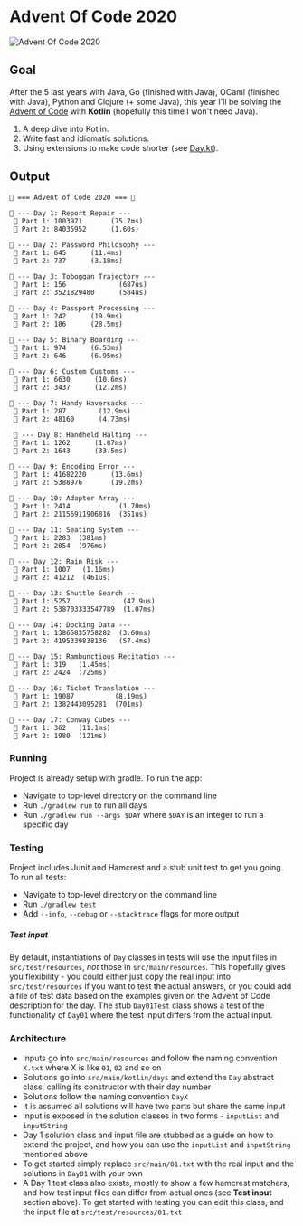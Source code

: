# Advent Of Code 2020

![Advent Of Code 2020](https://github.com/agrison/advent-of-code-2020/workflows/Advent%20Of%20Code%202020/badge.svg)

## Goal

After the 5 last years with Java, Go (finished with Java), OCaml (finished with Java), Python and Clojure (+ some Java), this year I'll be solving the 
[Advent of Code](https://adventofcode.com/2020) with **Kotlin** (hopefully this time I won't need Java). 

1. A deep dive into Kotlin. 
2. Write fast and idiomatic solutions.
3. Using extensions to make code shorter (see [Day.kt](https://github.com/agrison/advent-of-code-2020/blob/master/src/main/kotlin/days/Day.kt)).

## Output

```text
🎅 === Advent of Code 2020 === 🎅

🎄 --- Day 1: Report Repair --- 
 🌟 Part 1: 1003971       (75.7ms)
 🌟 Part 2: 84035952      (1.60s)

🎄 --- Day 2: Password Philosophy --- 
 🌟 Part 1: 645      (11.4ms)
 🌟 Part 2: 737      (3.18ms)

🎄 --- Day 3: Toboggan Trajectory --- 
 🌟 Part 1: 156             (687us)
 🌟 Part 2: 3521829480      (584us)

🎄 --- Day 4: Passport Processing --- 
 🌟 Part 1: 242      (19.9ms)
 🌟 Part 2: 186      (28.5ms)

🎄 --- Day 5: Binary Boarding --- 
 🌟 Part 1: 974      (6.53ms)
 🌟 Part 2: 646      (6.95ms)

🎄 --- Day 6: Custom Customs --- 
 🌟 Part 1: 6630      (10.6ms)
 🌟 Part 2: 3437      (12.2ms)

🎄 --- Day 7: Handy Haversacks --- 
 🌟 Part 1: 287        (12.9ms)
 🌟 Part 2: 48160      (4.73ms)

 🎄 --- Day 8: Handheld Halting --- 
 🌟 Part 1: 1262      (1.87ms)
 🌟 Part 2: 1643      (33.5ms)

🎄 --- Day 9: Encoding Error --- 
 🌟 Part 1: 41682220      (13.6ms)
 🌟 Part 2: 5388976       (19.2ms)

🎄 --- Day 10: Adapter Array ---
 🌟 Part 1: 2414            (1.70ms)
 🌟 Part 2: 21156911906816  (351us)

🎄 --- Day 11: Seating System ---
 🌟 Part 1: 2283  (381ms)
 🌟 Part 2: 2054  (976ms)

🎄 --- Day 12: Rain Risk ---
 🌟 Part 1: 1007   (1.16ms)
 🌟 Part 2: 41212  (461us)

🎄 --- Day 13: Shuttle Search ---
 🌟 Part 1: 5257             (47.9us)
 🌟 Part 2: 538703333547789  (1.07ms)

🎄 --- Day 14: Docking Data ---
 🌟 Part 1: 13865835758282  (3.60ms)
 🌟 Part 2: 4195339838136   (57.4ms)

🎄 --- Day 15: Rambunctious Recitation ---
 🌟 Part 1: 319   (1.45ms)
 🌟 Part 2: 2424  (725ms)

🎄 --- Day 16: Ticket Translation ---
 🌟 Part 1: 19087          (8.19ms)
 🌟 Part 2: 1382443095281  (701ms)

🎄 --- Day 17: Conway Cubes ---
 🌟 Part 1: 362   (11.1ms)
 🌟 Part 2: 1980  (121ms)
```

### Running

Project is already setup with gradle. To run the app:

* Navigate to top-level directory on the command line
* Run `./gradlew run` to run all days
* Run `./gradlew run --args $DAY` where `$DAY` is an integer to run a specific day

### Testing

Project includes Junit and Hamcrest and a stub unit test to get you going. To run all tests:

* Navigate to top-level directory on the command line
* Run `./gradlew test`
* Add `--info`, `--debug` or `--stacktrace` flags for more output

##### Test input

By default, instantiations of `Day` classes in tests will use the input files in `src/test/resources`, _not_ those in `src/main/resources`.
This hopefully gives you flexibility - you could either just copy the real input into `src/test/resources` if you want to test
the actual answers, or you could add a file of test data based on the examples given on the Advent of Code description for the day.
The stub `Day01Test` class shows a test of the functionality of `Day01` where the test input differs from the actual input.

### Architecture

* Inputs go into `src/main/resources` and follow the naming convention `X.txt` where X is like `01`, `02` and so on
* Solutions go into `src/main/kotlin/days` and extend the `Day` abstract class, calling its constructor with their day number 
* Solutions follow the naming convention `DayX`
* It is assumed all solutions will have two parts but share the same input
* Input is exposed in the solution classes in two forms - `inputList` and `inputString`
* Day 1 solution class and input file are stubbed as a guide on how to extend the project,
and how you can use the `inputList` and `inputString` mentioned above
* To get started simply replace `src/main/01.txt` with the real input and the solutions in `Day01` with your own
* A Day 1 test class also exists, mostly to show a few hamcrest matchers, and how test input files can differ from actual ones (see **Test input** section above).
To get started with testing you can edit this class, and the input file at `src/test/resources/01.txt`
